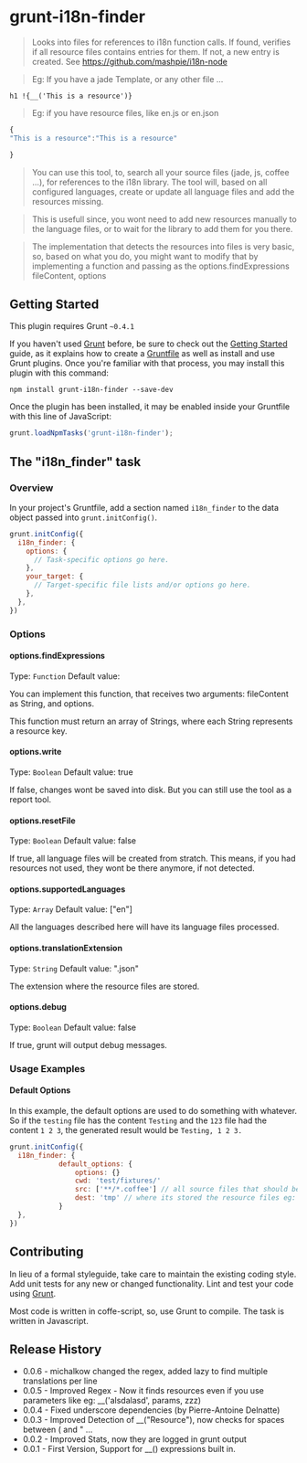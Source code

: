 # grunt-i18n-finder

> Looks into files for references to i18n function calls. If found, verifies if all resource files contains entries for them. If not, a new entry is created. See https://github.com/mashpie/i18n-node

> Eg: If you have a jade Template, or any other file ...

```jade
h1 !{__('This is a resource')}
```
> Eg: if you have resource files, like en.js or en.json

```js
{
"This is a resource":"This is a resource"

}
```
> You can use this tool, to, search all your source files (jade, js, coffee ...), for references to the i18n library. The tool will, based on all configured languages, create or update all language files and add the resources missing.


> This is usefull since, you wont need to add new resources manually to the language files, or to wait for the library to add them for you there.

> The implementation that detects the resources into files is very basic, so, based on what you do, you might want to modify that by implementing a function and passing as the options.findExpressions fileContent, options




## Getting Started
This plugin requires Grunt `~0.4.1`

If you haven't used [Grunt](http://gruntjs.com/) before, be sure to check out the [Getting Started](http://gruntjs.com/getting-started) guide, as it explains how to create a [Gruntfile](http://gruntjs.com/sample-gruntfile) as well as install and use Grunt plugins. Once you're familiar with that process, you may install this plugin with this command:

```shell
npm install grunt-i18n-finder --save-dev
```

Once the plugin has been installed, it may be enabled inside your Gruntfile with this line of JavaScript:

```js
grunt.loadNpmTasks('grunt-i18n-finder');
```

## The "i18n_finder" task

### Overview
In your project's Gruntfile, add a section named `i18n_finder` to the data object passed into `grunt.initConfig()`.

```js
grunt.initConfig({
  i18n_finder: {
    options: {
      // Task-specific options go here.
    },
    your_target: {
      // Target-specific file lists and/or options go here.
    },
  },
})
```

### Options

#### options.findExpressions
Type: `Function`
Default value:

You can implement this function, that receives two arguments: fileContent as String, and options.

This function must return an array of Strings, where each String represents a resource key.

#### options.write
Type: `Boolean`
Default value: true

If false, changes wont be saved into disk. But you can still use the tool as a report tool.

#### options.resetFile
Type: `Boolean`
Default value: false

If true, all language files will be created from stratch. This means, if you had resources not used, they wont be there anymore, if not detected.


#### options.supportedLanguages
Type: `Array`
Default value: ["en"]

All the languages described here will have its language files processed.


#### options.translationExtension
Type: `String`
Default value: ".json"

The extension where the resource files are stored.

#### options.debug
Type: `Boolean`
Default value: false

If true, grunt will output debug messages.

### Usage Examples

#### Default Options
In this example, the default options are used to do something with whatever. So if the `testing` file has the content `Testing` and the `123` file had the content `1 2 3`, the generated result would be `Testing, 1 2 3.`

```js
grunt.initConfig({
  i18n_finder: {
			default_options: {
				options: {}
				cwd: 'test/fixtures/'
				src: ['**/*.coffee'] // all source files that should be analyzed for i18n references
				dest: 'tmp' // where its stored the resource files eg: en.json
			}
  },
})
```


## Contributing
In lieu of a formal styleguide, take care to maintain the existing coding style. Add unit tests for any new or changed functionality. Lint and test your code using [Grunt](http://gruntjs.com/).

Most code is written in coffe-script, so, use Grunt to compile. The task is written in Javascript.

## Release History
* 0.0.6 - michalkow changed the regex, added lazy to find multiple translations per line
* 0.0.5 - Improved Regex - Now it finds resources even if you use parameters like eg: __('alsdalasd', params, zzz)
* 0.0.4 - Fixed underscore dependencies (by Pierre-Antoine Delnatte)
* 0.0.3 - Improved Detection of __("Resource"), now checks for spaces between ( and " ...
* 0.0.2 - Improved Stats, now they are logged in grunt output
* 0.0.1 - First Version, Support for __() expressions built in.
